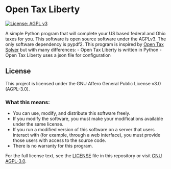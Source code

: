 # Open Tax Liberty

[![License: AGPL v3](https://img.shields.io/badge/License-AGPL%20v3-blue.svg)](https://www.gnu.org/licenses/agpl-3.0)

A simple Python program that will complete your US based federal and Ohio
taxes for you.  This software is open source software under the AGPLv3.  The
only software dependency is pypdf2. This program is inspired by 
[Open Tax Solver](https://opentaxsolver.sourceforge.net/forms.html) but with
many differences:
    - Open Tax Liberty is written in Python
    - Open Tax Liberty uses a json file for configuration

## License

This project is licensed under the GNU Affero General Public License v3.0 (AGPL-3.0).

### What this means:

- You can use, modify, and distribute this software freely.
- If you modify the software, you must make your modifications available under the same license.
- If you run a modified version of this software on a server that users interact with (for example, through a web interface), you must provide those users with access to the source code.
- There is no warranty for this program.

For the full license text, see the [LICENSE](LICENSE) file in this repository or visit [GNU AGPL-3.0](https://www.gnu.org/licenses/agpl-3.0.html).
